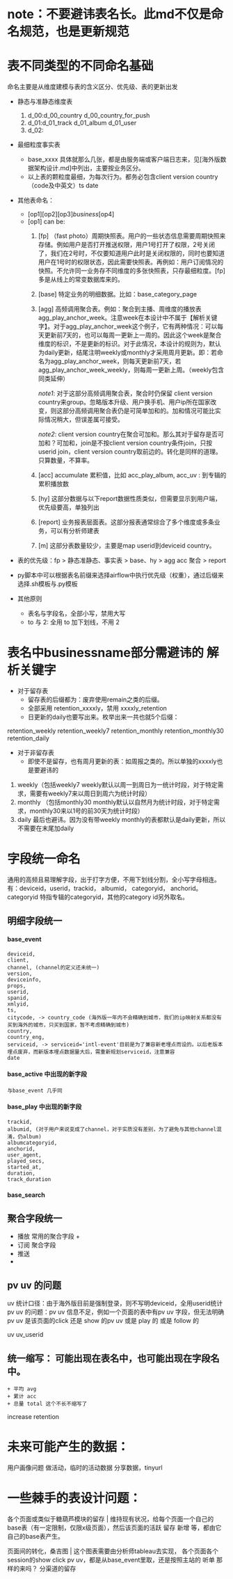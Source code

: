 # note：不要避讳表名长。此md不仅是命名规范，也是更新规范

# 表不同类型的不同命名基础

命名主要是从维度建模与表的含义区分、优先级、表的更新出发

- 静态与准静态维度表
	1. d_00:d_00_country	d_00_country_for_push
	2. d_01:d_01_track	d_01_album	d_01_user
	3. d_02:
- 最细粒度事实表
	+ base_xxxx 具体就那么几张，都是由服务端或客户端日志来，见[海外版数据架构设计.md]中列出，主要按业务区分。
	+ 以上表的颗粒度最细，为每次行为。都务必包含client version country（code及中英文）ts date
- 其他表命名：
	+ [op1][op2][op3]_business_[op4]
	- [op1] can be:
		1. [fp] （fast photo）周期快照表。用户的一些状态信息需要周期快照来存储。例如用户是否打开推送权限，用户1号打开了权限，2号关闭了，我们在2号时，不仅要知道用户此时是关闭权限的，同时也要知道用户在1号时的权限状态，因此需要快照表。再例如：用户订阅情况的快照。不允许同一业务存不同维度的多张快照表，只存最细粒度。[fp]多是从线上的常变数据库来的。
		2. [base] 特定业务的明细数据。比如：base_category_page
		3. [agg] 高频调用聚合表。例如：聚合到主播、周维度的播放表 agg_play_anchor_week。注意week在本设计中不属于【解析关键字】。对于agg_play_anchor_week这个例子，它有两种情况：可以每天更新前7天的，也可以每周一更新上一周的。因此这个week是聚合维度的标识，不是更新的标识。对于此情况，本设计的规则为，默认为daily更新，结尾注明weekly或monthly才采用周月更新。即：若命名为agg_play_anchor_week，则每天更新前7天，若agg_play_anchor_week_weekly，则每周一更新上周。（weekly包含同类延伸）

			_note1_: 对于这部分高频调用聚合表，聚合时仍保留 client version country来group。忽略版本升级、用户换手机、用户ip所在国家改变，则这部分高频调用聚合表仍是可简单加和的。加和情况可能比实际情况稍大，但误差属可接受。

			_note2_: client version country在聚合可加和。那么其对于留存是否可加和？可加和，join是不按client version country条件join，只按userid join，client version country取前边的。转化是同样的道理。只算数量，不算率。

		4. [acc] accumulate 累积值，比如 acc_play_album, acc_uv : 到专辑的累积播放数
		5. [hy] 这部分数据与以下report数据性质类似，但需要显示到用户端，优先级要高，单独列出
		6. [report] 业务报表层面表。这部分报表通常综合了多个维度或多条业务，可以有分析师建表
		7. [m] 这部分表数量较少，主要是map userid到deviceid country。

- 表的优先级：fp > 静态准静态、事实表 > base、hy > agg acc 聚合 > report
- py脚本中可以根据表名前缀来选择airflow中执行优先级（权重），通过后缀来选择.sh模板与.py模板

- 其他原则
	+ 表名与字段名，全部小写，禁用大写
	+ to 与 2: 全用 to 加下划线，不用 2

# 表名中businessname部分需避讳的 解析关键字
+ 对于留存表
	* 留存表的后缀都为：废弃使用remain之类的后缀。
	* 全部采用 retention_xxxxly，禁用 xxxxly_retention
	* 日更新的daily也要写出来。枚举出来一共也就5个后缀：

retention_weekly
retention_weekly7
retention_monthly
retention_monthly30
retention_daily

+ 对于非留存表
	* 即使不是留存，也有周月更新的表：如周报之类的。所以单独的xxxxly也是要避讳的

1. weekly（包括weekly7 weekly默认以周一到周日为一统计时段，对于特定需求，需要有weekly7来以周日到周六为统计时段） 
2. monthly （包括monthly30 monthly默认以自然月为统计时段，对于特定需求，monthly30来以1号的前30天为统计时段）
3. daily 最后也避讳。因为没有带weekly monthly的表都默认是daily更新，所以不需要在末尾加daily





# 字段统一命名
通用的高频且易理解字段，出于打字方便，不用下划线分割，全小写字母相连。
有：deviceid，userid，trackid， albumid， categoryid， anchorid。 
categoryid 特指专辑的categoryid，其他的category id另外取名。

## 明细字段统一
#### base_event
	deviceid,
	client,
	channel, (channel的定义还未统一)
	version,
	deviceinfo,
	props,
	userid,
	spanid,
	xmlyid,
	ts,
	citycode, -> country_code (海外版一年内不会精确到城市，我们的ip映射关系都没有买到海外的城市，只买到国家，暂不考虑精确到城市)
	country,
	country_eng,
	serviceid, -> serviceid='intl-event'目前是为了兼容新老埋点而设的。以后老版本埋点废弃，而新版本埋点数据量大后，需重新规划serviceid，注意兼容
	date

#### base_active 中出现的新字段
	与base_event 几乎同

#### base_play 中出现的新字段
	trackid,
	albumid, (对于用户来说变成了channel，对于实质没有差别，为了避免与其他channel混淆，仍album)
	albumcategoryid,
	anchorid,
	user_agent,
	played_secs,
	started_at,
	duration,
	track_duration

#### base_search





## 聚合字段统一
<!-- 这部分统一是字段统一中最需要好好设计的，能力有限，只能先按业务枚举出来，再归纳总结 -->
- 播放 常用的聚合字段
	+ 
- 订阅 聚合字段
- 推送
- 







## pv uv 的问题
<!-- 统一使用pv uv，避免使用 _num _count _distinct_count 作为字段后缀来表示pv uv  -->

uv 统计口径：由于海外版目前是强制登录，则不写明deviceid，全用userid统计
pv uv 的问题：pv uv 信息不足，例如一个页面的表中有pv uv 字段，但无法明确pv uv 是该页面的click 还是 show 的pv uv 或是 play 的 或是 follow 的

uv 
uv_userid

## 统一缩写： 可能出现在表名中，也可能出现在字段名中。
	+ 平均 avg
	+ 累计 acc 
	+ 总量 total 这个不长不缩写了


increase
retention











# 未来可能产生的数据：
用户画像问题
做活动，临时的活动数据
分享数据，tinyurl








# 一些棘手的表设计问题：
各个页面或类似于糖葫芦模块的留存		|	维持现有状况，给每个页面一个自己的base表（有一定限制，仅限x级页面），然后该页面的活跃 留存 新增 等，都由它自己的base表产生。

页面间的转化，桑吉图	|	这个图表需要由分析师tableau去实现，
各个页面各个session的show click pv uv，都是从base_event里取，还是按照主站的 听单 那样的来吗？
分渠道的留存
